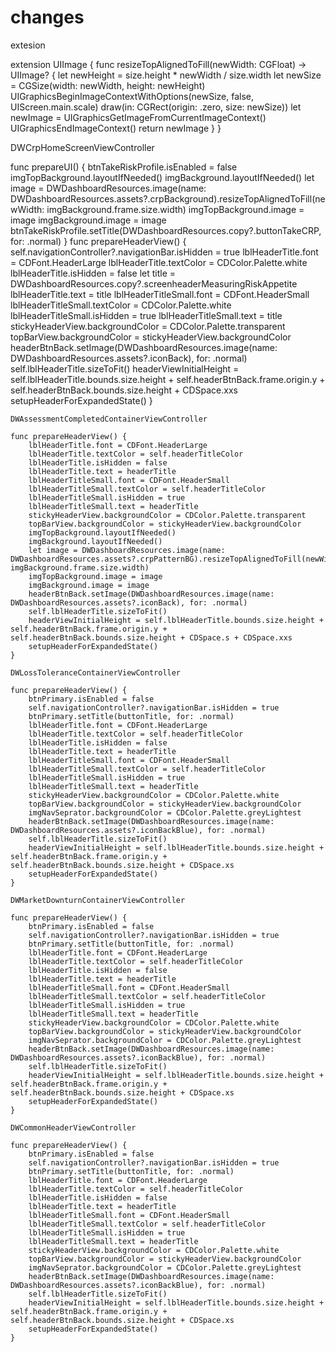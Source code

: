 # changes


extesion 

extension UIImage {
    func resizeTopAlignedToFill(newWidth: CGFloat) -> UIImage? {
        let newHeight = size.height * newWidth / size.width
        let newSize = CGSize(width: newWidth, height: newHeight)
        UIGraphicsBeginImageContextWithOptions(newSize, false, UIScreen.main.scale)
        draw(in: CGRect(origin: .zero, size: newSize))
        let newImage = UIGraphicsGetImageFromCurrentImageContext()
        UIGraphicsEndImageContext()
        return newImage
    }
}

DWCrpHomeScreenViewController

func prepareUI() {
        btnTakeRiskProfile.isEnabled = false
        imgTopBackground.layoutIfNeeded()
        imgBackground.layoutIfNeeded()
        let image = DWDashboardResources.image(name: DWDashboardResources.assets?.crpBackground).resizeTopAlignedToFill(newWidth: imgBackground.frame.size.width)
        imgTopBackground.image = image
        imgBackground.image = image
        btnTakeRiskProfile.setTitle(DWDashboardResources.copy?.buttonTakeCRP, for: .normal)
    }
    func prepareHeaderView() {
        self.navigationController?.navigationBar.isHidden = true
        lblHeaderTitle.font = CDFont.HeaderLarge
        lblHeaderTitle.textColor = CDColor.Palette.white
        lblHeaderTitle.isHidden = false
        let title = DWDashboardResources.copy?.screenheaderMeasuringRiskAppetite
        lblHeaderTitle.text = title
        lblHeaderTitleSmall.font = CDFont.HeaderSmall
        lblHeaderTitleSmall.textColor = CDColor.Palette.white
        lblHeaderTitleSmall.isHidden = true
        lblHeaderTitleSmall.text = title
        stickyHeaderView.backgroundColor = CDColor.Palette.transparent
        topBarView.backgroundColor = stickyHeaderView.backgroundColor
        headerBtnBack.setImage(DWDashboardResources.image(name: DWDashboardResources.assets?.iconBack), for: .normal)
        self.lblHeaderTitle.sizeToFit()
        headerViewInitialHeight = self.lblHeaderTitle.bounds.size.height + self.headerBtnBack.frame.origin.y + self.headerBtnBack.bounds.size.height + CDSpace.xxs
        setupHeaderForExpandedState()
    }
    
    DWAssessmentCompletedContainerViewController
    
    func prepareHeaderView() {
        lblHeaderTitle.font = CDFont.HeaderLarge
        lblHeaderTitle.textColor = self.headerTitleColor
        lblHeaderTitle.isHidden = false
        lblHeaderTitle.text = headerTitle
        lblHeaderTitleSmall.font = CDFont.HeaderSmall
        lblHeaderTitleSmall.textColor = self.headerTitleColor
        lblHeaderTitleSmall.isHidden = true
        lblHeaderTitleSmall.text = headerTitle
        stickyHeaderView.backgroundColor = CDColor.Palette.transparent
        topBarView.backgroundColor = stickyHeaderView.backgroundColor
        imgTopBackground.layoutIfNeeded()
        imgBackground.layoutIfNeeded()
        let image = DWDashboardResources.image(name: DWDashboardResources.assets?.crpPatternBG).resizeTopAlignedToFill(newWidth: imgBackground.frame.size.width)
        imgTopBackground.image = image
        imgBackground.image = image
        headerBtnBack.setImage(DWDashboardResources.image(name: DWDashboardResources.assets?.iconBack), for: .normal)
        self.lblHeaderTitle.sizeToFit()
        headerViewInitialHeight = self.lblHeaderTitle.bounds.size.height + self.headerBtnBack.frame.origin.y + self.headerBtnBack.bounds.size.height + CDSpace.s + CDSpace.xxs
        setupHeaderForExpandedState()
    }
    
    DWLossToleranceContainerViewController
    
    func prepareHeaderView() {
        btnPrimary.isEnabled = false
        self.navigationController?.navigationBar.isHidden = true
        btnPrimary.setTitle(buttonTitle, for: .normal)
        lblHeaderTitle.font = CDFont.HeaderLarge
        lblHeaderTitle.textColor = self.headerTitleColor
        lblHeaderTitle.isHidden = false
        lblHeaderTitle.text = headerTitle
        lblHeaderTitleSmall.font = CDFont.HeaderSmall
        lblHeaderTitleSmall.textColor = self.headerTitleColor
        lblHeaderTitleSmall.isHidden = true
        lblHeaderTitleSmall.text = headerTitle
        stickyHeaderView.backgroundColor = CDColor.Palette.white
        topBarView.backgroundColor = stickyHeaderView.backgroundColor
        imgNavSeprator.backgroundColor = CDColor.Palette.greyLightest
        headerBtnBack.setImage(DWDashboardResources.image(name: DWDashboardResources.assets?.iconBackBlue), for: .normal)
        self.lblHeaderTitle.sizeToFit()
        headerViewInitialHeight = self.lblHeaderTitle.bounds.size.height + self.headerBtnBack.frame.origin.y + self.headerBtnBack.bounds.size.height + CDSpace.xs
        setupHeaderForExpandedState()
    }
    
    DWMarketDownturnContainerViewController
    
    func prepareHeaderView() {
        btnPrimary.isEnabled = false
        self.navigationController?.navigationBar.isHidden = true
        btnPrimary.setTitle(buttonTitle, for: .normal)
        lblHeaderTitle.font = CDFont.HeaderLarge
        lblHeaderTitle.textColor = self.headerTitleColor
        lblHeaderTitle.isHidden = false
        lblHeaderTitle.text = headerTitle
        lblHeaderTitleSmall.font = CDFont.HeaderSmall
        lblHeaderTitleSmall.textColor = self.headerTitleColor
        lblHeaderTitleSmall.isHidden = true
        lblHeaderTitleSmall.text = headerTitle
        stickyHeaderView.backgroundColor = CDColor.Palette.white
        topBarView.backgroundColor = stickyHeaderView.backgroundColor
        imgNavSeprator.backgroundColor = CDColor.Palette.greyLightest
        headerBtnBack.setImage(DWDashboardResources.image(name: DWDashboardResources.assets?.iconBackBlue), for: .normal)
        self.lblHeaderTitle.sizeToFit()
        headerViewInitialHeight = self.lblHeaderTitle.bounds.size.height + self.headerBtnBack.frame.origin.y + self.headerBtnBack.bounds.size.height + CDSpace.xs
        setupHeaderForExpandedState()
    }
    
    DWCommonHeaderViewController
    
    func prepareHeaderView() {
        btnPrimary.isEnabled = false
        self.navigationController?.navigationBar.isHidden = true
        btnPrimary.setTitle(buttonTitle, for: .normal)
        lblHeaderTitle.font = CDFont.HeaderLarge
        lblHeaderTitle.textColor = self.headerTitleColor
        lblHeaderTitle.isHidden = false
        lblHeaderTitle.text = headerTitle
        lblHeaderTitleSmall.font = CDFont.HeaderSmall
        lblHeaderTitleSmall.textColor = self.headerTitleColor
        lblHeaderTitleSmall.isHidden = true
        lblHeaderTitleSmall.text = headerTitle
        stickyHeaderView.backgroundColor = CDColor.Palette.white
        topBarView.backgroundColor = stickyHeaderView.backgroundColor
        imgNavSeprator.backgroundColor = CDColor.Palette.greyLightest
        headerBtnBack.setImage(DWDashboardResources.image(name: DWDashboardResources.assets?.iconBackBlue), for: .normal)
        self.lblHeaderTitle.sizeToFit()
        headerViewInitialHeight = self.lblHeaderTitle.bounds.size.height + self.headerBtnBack.frame.origin.y + self.headerBtnBack.bounds.size.height + CDSpace.xs
        setupHeaderForExpandedState()
    }
